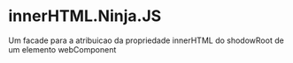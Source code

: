 # innerHTML.Ninja.JS
Um facade para a atribuicao da propriedade innerHTML do shodowRoot de um elemento webComponent
